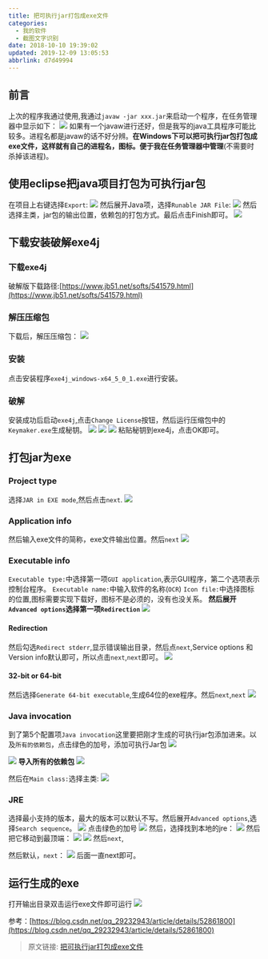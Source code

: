 ```yaml
---
title: 把可执行jar打包成exe文件
categories: 
  - 我的软件
  - 截图文字识别
date: 2018-10-10 19:39:02
updated: 2019-12-09 13:05:53
abbrlink: d7d49994
---
```

## 前言 ##
上次的程序我通过使用,我通过`javaw -jar xxx.jar`来启动一个程序，在任务管理器中显示如下：
![](https://image-1257720033.cos.ap-shanghai.myqcloud.com/blog/MyApplications/SwingBaiduOCR/runablejar2exe/javaw_process.png)
如果有一个javaw进行还好，但是我写的java工具程序可能比较多。进程名都是javaw的话不好分辨。**在Windows下可以把可执行jar包打包成exe文件，这样就有自己的进程名，图标。便于我在任务管理器中管理**(不需要时杀掉该进程)。
## 使用eclipse把java项目打包为可执行jar包 ##
在项目上右键选择`Export`:
![](https://image-1257720033.cos.ap-shanghai.myqcloud.com/blog/MyApplications/SwingBaiduOCR/runablejar2exe/eclipse_export.png)
然后展开Java项，选择`Runable JAR File`:
![](https://image-1257720033.cos.ap-shanghai.myqcloud.com/blog/MyApplications/SwingBaiduOCR/runablejar2exe/eclipse_export_runableJarFile.png)
然后选择主类，jar包的输出位置，依赖包的打包方式。最后点击Finish即可。
![](https://image-1257720033.cos.ap-shanghai.myqcloud.com/blog/MyApplications/SwingBaiduOCR/runablejar2exe/runableJarFileExport.png)

## 下载安装破解exe4j ##

### 下载exe4j ###
破解版下载路径:[https://www.jb51.net/softs/541579.html](https://www.jb51.net/softs/541579.html)
### 解压压缩包 ###
下载后，解压压缩包：
![](https://image-1257720033.cos.ap-shanghai.myqcloud.com/blog/MyApplications/SwingBaiduOCR/runablejar2exe/exe_install.png)
### 安装 ###
点击安装程序`exe4j_windows-x64_5_0_1.exe`进行安装。
### 破解 ###
安装成功后启动`exe4j`,点击`Change License`按钮，然后运行压缩包中的`Keymaker.exe`生成秘钥。
![](https://image-1257720033.cos.ap-shanghai.myqcloud.com/blog/MyApplications/SwingBaiduOCR/runablejar2exe/exe4j_welcome.png)
![](https://image-1257720033.cos.ap-shanghai.myqcloud.com/blog/MyApplications/SwingBaiduOCR/runablejar2exe/exe4j_keymaker.png)
![](https://image-1257720033.cos.ap-shanghai.myqcloud.com/blog/MyApplications/SwingBaiduOCR/runablejar2exe/exe4j_License.png)
粘贴秘钥到exe4j，点击OK即可。
## 打包jar为exe ##

### Project type ###
选择`JAR in EXE mode`,然后点击`next`.
![](https://image-1257720033.cos.ap-shanghai.myqcloud.com/blog/MyApplications/SwingBaiduOCR/runablejar2exe/exe4j_JaxInExe.png)
### Application info ###
然后输入exe文件的简称，exe文件输出位置。然后`next`
![](https://image-1257720033.cos.ap-shanghai.myqcloud.com/blog/MyApplications/SwingBaiduOCR/runablejar2exe/exe4j_Applicationinfo.png)
### Executable info ###
`Executable type:`中选择第一项`GUI application`,表示GUI程序，第二个选项表示控制台程序。
`Executable name:`中输入软件的名称(`OCR`)
`Icon file:`中选择图标的位置,图标需要实现下载好，图标不是必须的，没有也没关系。
**然后展开`Advanced options`选择第一项`Redirection`**
![](https://image-1257720033.cos.ap-shanghai.myqcloud.com/blog/MyApplications/SwingBaiduOCR/runablejar2exe/exe4j_Executableinfo.png)
#### Redirection ####
然后勾选`Redirect stderr`,显示错误输出目录，然后点`next`,Service options 和Version info默认即可，所以点击`next`,`next`即可。
![](https://image-1257720033.cos.ap-shanghai.myqcloud.com/blog/MyApplications/SwingBaiduOCR/runablejar2exe/exej_Executableinfo_Redirection.png)
#### 32-bit or 64-bit ####
然后选择`Generate 64-bit executable`,生成64位的exe程序。然后`next`,`next`
![](https://image-1257720033.cos.ap-shanghai.myqcloud.com/blog/MyApplications/SwingBaiduOCR/runablejar2exe/exe4j_Executable%20info_64bit.png)
### Java invocation ###
到了第5个配置项`Java invocation`这里要把刚才生成的可执行jar包添加进来。以及`所有的依赖包`，点击绿色的加号，添加可执行Jar包
![](https://image-1257720033.cos.ap-shanghai.myqcloud.com/blog/MyApplications/SwingBaiduOCR/runablejar2exe/exe4j_Java_Invocation_add_jar.png)

![](https://image-1257720033.cos.ap-shanghai.myqcloud.com/blog/MyApplications/SwingBaiduOCR/runablejar2exe/exe4j_Java_Invocation_add_jar_archive.png)
**导入所有的依赖包**
![](https://image-1257720033.cos.ap-shanghai.myqcloud.com/blog/MyApplications/SwingBaiduOCR/runablejar2exe/exe4j_Java_Invocation_add_alljar.png)

然后在`Main class:`选择主类:
![](https://image-1257720033.cos.ap-shanghai.myqcloud.com/blog/MyApplications/SwingBaiduOCR/runablejar2exe/exe4j_Java_Invocation_add_jar_mainclass.png)
### JRE ###
选择最小支持的版本，最大的版本可以默认不写。然后展开`Advanced options`,选择`Search sequence`。
![](https://image-1257720033.cos.ap-shanghai.myqcloud.com/blog/MyApplications/SwingBaiduOCR/runablejar2exe/exe4j_JRE_Serch%20sequency.png)
点击绿色的加号
![](https://image-1257720033.cos.ap-shanghai.myqcloud.com/blog/MyApplications/SwingBaiduOCR/runablejar2exe/exe4j_JRE_Serchsequency_add.png)
然后，选择找到本地的jre：
![](https://image-1257720033.cos.ap-shanghai.myqcloud.com/blog/MyApplications/SwingBaiduOCR/runablejar2exe/exe4j_JRE_Serchsequency_add_jre.png)
然后把它移动到最顶端：
![](https://image-1257720033.cos.ap-shanghai.myqcloud.com/blog/MyApplications/SwingBaiduOCR/runablejar2exe/exe4j_JRE_Serchsequency_moveUp.png)
![](https://image-1257720033.cos.ap-shanghai.myqcloud.com/blog/MyApplications/SwingBaiduOCR/runablejar2exe/exe4j_JRE_Serchsequency_moveUp_yes.png)
然后`next`,

然后默认，`next`：
![](https://image-1257720033.cos.ap-shanghai.myqcloud.com/blog/MyApplications/SwingBaiduOCR/runablejar2exe/exej_JRE_Preferred%20VM.png)
后面一直next即可。
## 运行生成的exe ##
打开输出目录双击运行exe文件即可运行
![](https://image-1257720033.cos.ap-shanghai.myqcloud.com/blog/MyApplications/SwingBaiduOCR/runablejar2exe/run_exe.png)


参考：[https://blog.csdn.net/qq_29232943/article/details/52861800](https://blog.csdn.net/qq_29232943/article/details/52861800)

>原文链接: [把可执行jar打包成exe文件](https://lanlan2017.github.io/blog/d7d49994/)
